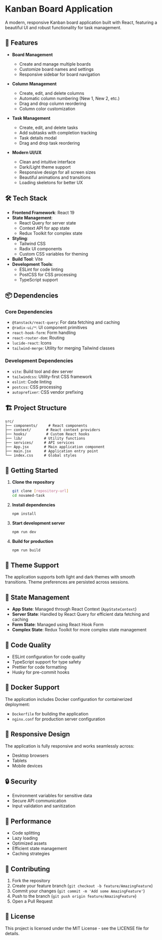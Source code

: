# Kanban Board Application

A modern, responsive Kanban board application built with React, featuring a beautiful UI and robust functionality for task management.

## 🚀 Features

- **Board Management**
  - Create and manage multiple boards
  - Customize board names and settings
  - Responsive sidebar for board navigation

- **Column Management**
  - Create, edit, and delete columns
  - Automatic column numbering (New 1, New 2, etc.)
  - Drag and drop column reordering
  - Column color customization

- **Task Management**
  - Create, edit, and delete tasks
  - Add subtasks with completion tracking
  - Task details modal
  - Drag and drop task reordering

- **Modern UI/UX**
  - Clean and intuitive interface
  - Dark/Light theme support
  - Responsive design for all screen sizes
  - Beautiful animations and transitions
  - Loading skeletons for better UX

## 🛠️ Tech Stack

- **Frontend Framework**: React 19
- **State Management**: 
  - React Query for server state
  - Context API for app state
  - Redux Toolkit for complex state
- **Styling**: 
  - Tailwind CSS
  - Radix UI components
  - Custom CSS variables for theming
- **Build Tool**: Vite
- **Development Tools**:
  - ESLint for code linting
  - PostCSS for CSS processing
  - TypeScript support

## 📦 Dependencies

### Core Dependencies
- `@tanstack/react-query`: For data fetching and caching
- `@radix-ui/*`: UI component primitives
- `react-hook-form`: Form handling
- `react-router-dom`: Routing
- `lucide-react`: Icons
- `tailwind-merge`: Utility for merging Tailwind classes

### Development Dependencies
- `vite`: Build tool and dev server
- `tailwindcss`: Utility-first CSS framework
- `eslint`: Code linting
- `postcss`: CSS processing
- `autoprefixer`: CSS vendor prefixing

## 🏗️ Project Structure

```
src/
├── components/     # React components
├── context/       # React context providers
├── hooks/         # Custom React hooks
├── lib/          # Utility functions
├── services/     # API services
├── App.jsx       # Main application component
├── main.jsx      # Application entry point
└── index.css     # Global styles
```

## 🚀 Getting Started

1. **Clone the repository**
   ```bash
   git clone [repository-url]
   cd novamed-task
   ```

2. **Install dependencies**
   ```bash
   npm install
   ```

3. **Start development server**
   ```bash
   npm run dev
   ```

4. **Build for production**
   ```bash
   npm run build
   ```

## 🎨 Theme Support

The application supports both light and dark themes with smooth transitions. Theme preferences are persisted across sessions.

## 🔄 State Management

- **App State**: Managed through React Context (`AppStateContext`)
- **Server State**: Handled by React Query for efficient data fetching and caching
- **Form State**: Managed using React Hook Form
- **Complex State**: Redux Toolkit for more complex state management

## 🧪 Code Quality

- ESLint configuration for code quality
- TypeScript support for type safety
- Prettier for code formatting
- Husky for pre-commit hooks

## 🐳 Docker Support

The application includes Docker configuration for containerized deployment:
- `Dockerfile` for building the application
- `nginx.conf` for production server configuration

## 📱 Responsive Design

The application is fully responsive and works seamlessly across:
- Desktop browsers
- Tablets
- Mobile devices

## 🔒 Security

- Environment variables for sensitive data
- Secure API communication
- Input validation and sanitization

## 🚀 Performance

- Code splitting
- Lazy loading
- Optimized assets
- Efficient state management
- Caching strategies

## 🤝 Contributing

1. Fork the repository
2. Create your feature branch (`git checkout -b feature/AmazingFeature`)
3. Commit your changes (`git commit -m 'Add some AmazingFeature'`)
4. Push to the branch (`git push origin feature/AmazingFeature`)
5. Open a Pull Request

## 📝 License

This project is licensed under the MIT License - see the LICENSE file for details.
